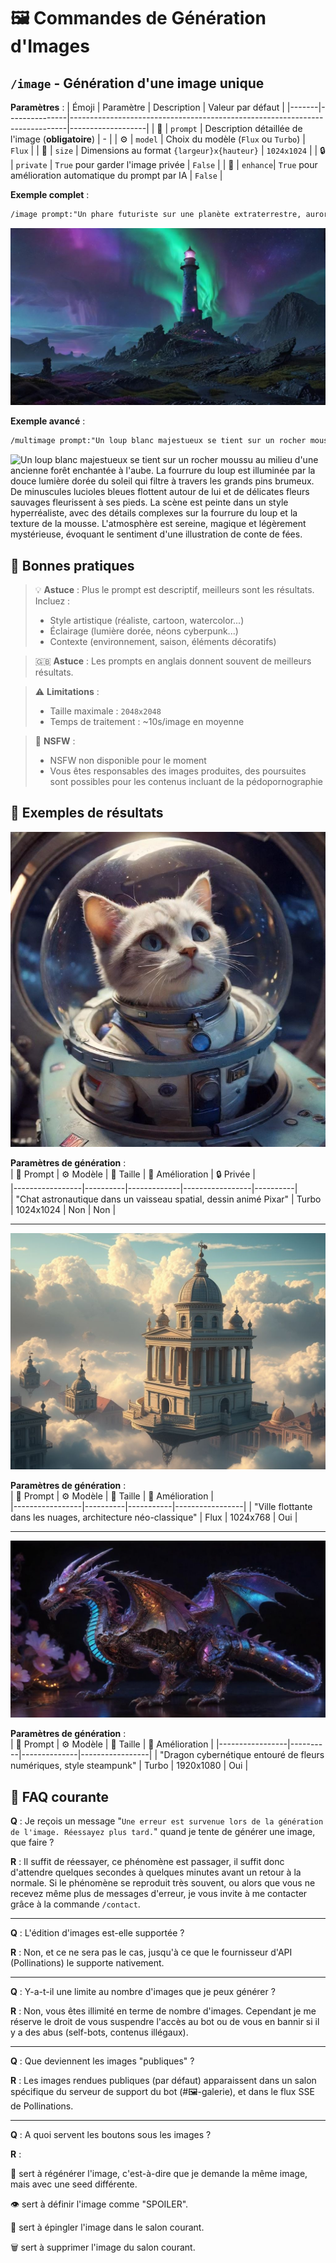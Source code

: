 # 🖼️ Commandes de Génération d'Images 

## `/image` - Génération d'une image unique
**Paramètres** :
| Émoji | Paramètre     | Description                                                                 | Valeur par défaut |
|-------|---------------|-----------------------------------------------------------------------------|-------------------|
| 📝    | `prompt`      | Description détaillée de l'image (**obligatoire**)                         | -                 |
| ⚙️    | `model`      | Choix du modèle (`Flux` ou `Turbo`)                                         | `Flux`            |
| 📐    | `size`      | Dimensions au format `{largeur}x{hauteur}`                                     | `1024x1024`       |
| 🔒    | `private`      | `True` pour garder l'image privée                                          | `False`           |
| 🧠    | `enhance`| `True` pour amélioration automatique du prompt par IA                      | `False`           |

**Exemple complet** :
```html
/image prompt:"Un phare futuriste sur une planète extraterrestre, aurores boréales" size:2048x1024 model:SDXL
```
![Un phare futuriste sur une planète extraterrestre, aurores boréales](assets/lighthouse.png)

**Exemple avancé** :
```html
/multimage prompt:"Un loup blanc majestueux se tient sur un rocher moussu au milieu d'une ancienne forêt enchantée à l'aube. La fourrure du loup est illuminée par la douce lumière dorée du soleil qui filtre à travers les grands pins brumeux. De minuscules lucioles bleues flottent autour de lui et de délicates fleurs sauvages fleurissent à ses pieds. La scène est peinte dans un style hyperréaliste, avec des détails complexes sur la fourrure du loup et la texture de la mousse. L'atmosphère est sereine, magique et légèrement mystérieuse, évoquant le sentiment d'une illustration de conte de fées." size:1024x768 enhance:True
```

![Un loup blanc majestueux se tient sur un rocher moussu au milieu d'une ancienne forêt enchantée à l'aube. La fourrure du loup est illuminée par la douce lumière dorée du soleil qui filtre à travers les grands pins brumeux. De minuscules lucioles bleues flottent autour de lui et de délicates fleurs sauvages fleurissent à ses pieds. La scène est peinte dans un style hyperréaliste, avec des détails complexes sur la fourrure du loup et la texture de la mousse. L'atmosphère est sereine, magique et légèrement mystérieuse, évoquant le sentiment d'une illustration de conte de fées.](assets/wolf.png)

## 📌 Bonnes pratiques
> 💡 **Astuce** : Plus le prompt est descriptif, meilleurs sont les résultats. Incluez :
> - Style artistique (réaliste, cartoon, watercolor...)
> - Éclairage (lumière dorée, néons cyberpunk...)
> - Contexte (environnement, saison, éléments décoratifs)

> 🇬🇧 **Astuce** : Les prompts en anglais donnent souvent de meilleurs résultats.

> ⚠️ **Limitations** :
> - Taille maximale : `2048x2048`
> - Temps de traitement : ~10s/image en moyenne

> 🔞 **NSFW** :
> - NSFW non disponible pour le moment
> - Vous êtes responsables des images produites, des poursuites sont possibles pour les contenus incluant de la pédopornographie

## 🎨 Exemples de résultats

![Chat astronautique dans un vaisseau spatial, dessin animé Pixar](assets/spaceship.png)

**Paramètres de génération** :  
| 📝 Prompt       | ⚙️ Modèle | 📐 Taille   | 🧠 Amélioration | 🔒 Privée |  
|-----------------|----------|-------------|-----------------|----------|  
| "Chat astronautique dans un vaisseau spatial, dessin animé Pixar" | Turbo | 1024x1024 | Non | Non | 


---

![Ville flottante dans les nuages, architecture néo-classique](assets/sky-city.png) 

**Paramètres de génération** :  
| 📝 Prompt       | ⚙️ Modèle | 📐 Taille | 🧠 Amélioration |  
|-----------------|----------|-----------|-----------------|
| "Ville flottante dans les nuages, architecture néo-classique" | Flux | 1024x768 | Oui |


---
![Dragon cybernétique entouré de fleurs numériques, style steampunk](assets/dragon.png)


**Paramètres de génération** :  
| 📝 Prompt       | ⚙️ Modèle | 📐 Taille    | 🧠 Amélioration |
|-----------------|----------|--------------|-----------------|
| "Dragon cybernétique entouré de fleurs numériques, style steampunk" | Turbo | 1920x1080 | Oui |


## 🔄 FAQ courante

**Q** : Je reçois un message "`Une erreur est survenue lors de la génération de l'image. Réessayez plus tard.`" quand je tente de générer une image, que faire ?

**R** : Il suffit de réessayer, ce phénomène est passager, il suffit donc d'attendre quelques secondes à quelques minutes avant un retour à la normale. Si le phénomène se reproduit très souvent, ou alors que vous ne recevez même plus de messages d'erreur, je vous invite à me contacter grâce à la commande `/contact`.

---

**Q** : L'édition d'images est-elle supportée ?

**R** : Non, et ce ne sera pas le cas, jusqu'à ce que le fournisseur d'API (Pollinations) le supporte nativement.

--- 

**Q** : Y-a-t-il une limite au nombre d'images que je peux générer ?

**R** : Non, vous êtes illimité en terme de nombre d'images. Cependant je me réserve le droit de vous suspendre l'accès au bot ou de vous en bannir si il y a des abus (self-bots, contenus illégaux).

---

**Q** : Que deviennent les images "publiques" ?

**R** : Les images rendues publiques (par défaut) apparaissent dans un salon spécifique du serveur de support du bot (#🖼️-galerie), et dans le flux SSE de Pollinations.

---

**Q** : A quoi servent les boutons sous les images ?

**R** : 

🔄 sert à régénérer l'image, c'est-à-dire que je demande la même image, mais avec une seed différente.

👁️ sert à définir l'image comme "SPOILER".

📌 sert à épingler l'image dans le salon courant.

🗑️ sert à supprimer l'image du salon courant.

